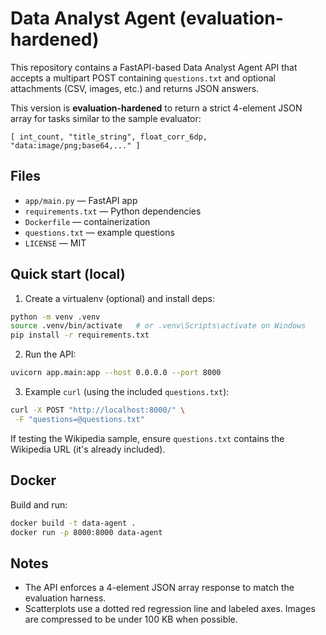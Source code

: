 # Data Analyst Agent (evaluation-hardened)

This repository contains a FastAPI-based Data Analyst Agent API that accepts a multipart POST containing `questions.txt` and optional attachments (CSV, images, etc.) and returns JSON answers.

This version is **evaluation-hardened** to return a strict 4-element JSON array for tasks similar to the sample evaluator:
```
[ int_count, "title_string", float_corr_6dp, "data:image/png;base64,..." ]
```

## Files
- `app/main.py` — FastAPI app
- `requirements.txt` — Python dependencies
- `Dockerfile` — containerization
- `questions.txt` — example questions
- `LICENSE` — MIT

## Quick start (local)
1. Create a virtualenv (optional) and install deps:
```bash
python -m venv .venv
source .venv/bin/activate   # or .venv\Scripts\activate on Windows
pip install -r requirements.txt
```

2. Run the API:
```bash
uvicorn app.main:app --host 0.0.0.0 --port 8000
```

3. Example `curl` (using the included `questions.txt`):
```bash
curl -X POST "http://localhost:8000/" \
 -F "questions=@questions.txt"
```

If testing the Wikipedia sample, ensure `questions.txt` contains the Wikipedia URL (it's already included).

## Docker
Build and run:
```bash
docker build -t data-agent .
docker run -p 8000:8000 data-agent
```

## Notes
- The API enforces a 4-element JSON array response to match the evaluation harness.
- Scatterplots use a dotted red regression line and labeled axes. Images are compressed to be under 100 KB when possible.
